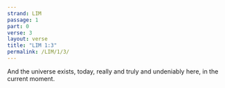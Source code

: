 ```yaml
---
strand: LIM
passage: 1
part: 0
verse: 3
layout: verse
title: "LIM 1:3"
permalink: /LIM/1/3/
---
```

And the universe exists, today, really and truly and undeniably here, in the current moment.
